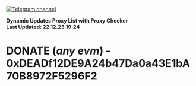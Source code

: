 [![Telegram channel](https://img.shields.io/endpoint?url=https://runkit.io/damiankrawczyk/telegram-badge/branches/master?url=https://t.me/n4z4v0d)](https://t.me/n4z4v0d) 

**Dynamic Updates Proxy List with Proxy Checker**  
**Last Updated: 22.12.23 19:24**

# DONATE (_any evm_) - 0xDEADf12DE9A24b47Da0a43E1bA70B8972F5296F2
